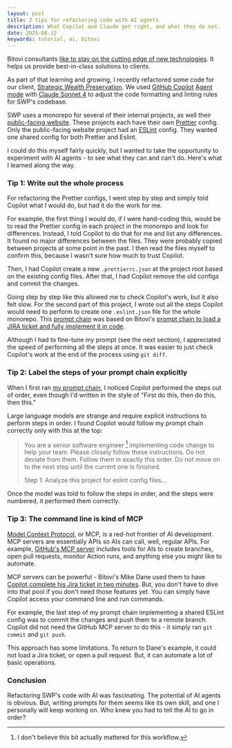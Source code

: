 ```yaml
---
layout: post
title: 3 tips for refactoring code with AI agents
description: What Copilot and Claude get right, and what they do not.
date: 2025-08-12
keywords: tutorial, ai, bitovi
---
```


Bitovi consultants [like to stay on the cutting edge of new technologies](https://www.bitovi.com/blog/my-journey-into-ai-literacy). It helps us provide best-in-class solutions to clients.

As part of that learning and growing, I recently refactored some code for our client, [Strategic Wealth Preservation](https://swpcayman.com). We used [GitHub Copilot](https://github.com/copilot) [Agent mode](https://code.visualstudio.com/blogs/2025/02/24/introducing-copilot-agent-mode) with [Claude Sonnet 4](https://www.anthropic.com/news/claude-4) to adjust the code formatting and linting rules for SWP's codebase.

SWP uses a monorepo for several of their internal projects, as well their [public-facing website](https://swpcayman.com). These projects each have their own [Prettier](https://prettier.io) config. Only the public-facing website project had an [ESLint](https://eslint.org) config. They wanted one shared config for both Prettier and Eslint.

I could do this myself fairly quickly, but I wanted to take the opportunity to experiment with AI agents - to see what they can and can't do. Here's what I learned along the way.

### Tip 1: Write out the whole process

For refactoring the Prettier configs, I went step by step and simply told Copilot what I would do, but had it do the work for me.

For example, the first thing I would do, if I were hand-coding this, would be to read the Prettier config in each project in the monorepo and look for differences. Instead, I told Copilot to do that for me and list any differences. It found no major differences between the files. They were probably copied between projects at some point in the past. I then read the files myself to confirm this, because I wasn't sure how much to trust Copilot.

Then, I had Copilot create a new `.prettierrc.json` at the project root based on the existing config files. After that, I had Copilot remove the old configs and commit the changes.

Going step by step like this allowed me to check Copilot's work, but it also felt slow. For the second part of this project, I wrote out all the steps Copilot would need to perform to create one `.eslint.json` file for the whole monorepo. This [prompt chain](https://www.promptingguide.ai/techniques/prompt_chaining) was based on Bitovi's [prompt chain to load a JIRA ticket and fully implement it in code](https://github.com/bitovi/ai-enablement-prompts/blob/main/writing-code/generate-feature/generate-feature.md).

Although I had to fine-tune my prompt (see the next section), I appreciated the speed of performing all the steps at once. It was easier to just check Copilot's work at the end of the process using `git diff`.

### Tip 2: Label the steps of your prompt chain explicitly

When I first ran [my prompt chain](https://justpaste.it/gwk7z), I noticed Copilot performed the steps out of order, even though I'd written in the style of "First do this, then do this, then this."

Large language models are strange and require explicit instructions to perform steps in order. I found Copilot would follow my prompt chain correctly only with this at the top:

> You are a senior software engineer [^1] implementing code change to help your team. Please closely follow these instructions. Do not deviate from them. Follow them in exactly this order. Do not move on to the next step until the current one is finished.
>
> Step 1: Analyze this project for eslint config files...

[^1]: I don't believe this bit actually mattered for this workflow.

Once the model was told to follow the steps in order, and the steps were numbered, it performed them correctly.

### Tip 3: The command line is kind of MCP

[Model Context Protocol](https://modelcontextprotocol.io/docs/getting-started/intro), or MCP, is a red-hot frontier of AI development. MCP servers are essentially APIs so AIs can call, well, regular APIs. For example, [GitHub's MCP server](https://github.com/github/github-mcp-server) includes tools for AIs to create branches, open pull requests, monitor Action runs, and anything else you might like to automate.

MCP servers can be powerful - Bitovi's Mike Dane used them to have [Copilot complete his Jira ticket in two minutes](https://www.bitovi.com/ai-enablement-blog/how-github-copilot-completed-my-jira-ticket-in-2-minutes). But, you don't have to dive into that pool if you don't need those features yet. You can simply have Copilot access your command line and run commands.

For example, the last step of my prompt chain implementing a shared ESLint config was to commit the changes and push them to a remote branch. Copilot did not need the GitHub MCP server to do this - it simply ran `git commit` and `git push`.

This approach has some limitations. To return to Dane's example, it could not load a Jira ticket, or open a pull request. But, it can automate a lot of basic operations.

### Conclusion

Refactoring SWP's code with AI was fascinating. The potential of AI agents is obvious. But, writing prompts for them seems like its own skill, and one I personally will keep working on. Who knew you had to tell the AI to go in order?
